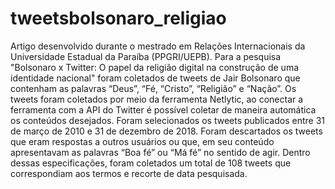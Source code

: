 # tweetsbolsonaro_religiao
Artigo desenvolvido durante o mestrado em Relações Internacionais da Universidade Estadual da Paraíba (PPGRI/UEPB). Para a pesquisa "Bolsonaro x Twitter: O papel da religião digital na construção de uma identidade nacional" foram coletados de tweets de Jair Bolsonaro que contenham as palavras “Deus”, “Fé, “Cristo”, “Religião” e “Nação”. 
Os tweets foram coletados por meio da ferramenta Netlytic, ao conectar a ferramenta com a API do Twitter é possível coletar de maneira automática os conteúdos desejados. Foram selecionados os tweets publicados entre 31 de março de 2010 e 31 de dezembro de 2018. Foram descartados os tweets que eram respostas a outros usuários ou que, em seu conteúdo apresentavam as palavras “Boa fé” ou “Má fé” no sentido de agir. Dentro dessas especificações, foram coletados um total de 108 tweets que correspondiam aos termos e recorte de data pesquisada.

